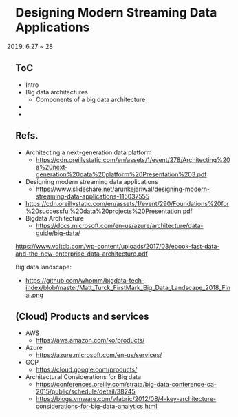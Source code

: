 # Designing Modern Streaming Data Applications

2019. 6.27 ~ 28

## ToC
* Intro
* Big data architectures
  - Components of a big data architecture
*
*

## Refs.
* Architecting a next-generation data platform 
  - https://cdn.oreillystatic.com/en/assets/1/event/278/Architecting%20a%20next-generation%20data%20platform%20Presentation%203.pdf
* Designing modern streaming data applications
  - https://www.slideshare.net/arunkejariwal/designing-modern-streaming-data-applications-115037555
* https://cdn.oreillystatic.com/en/assets/1/event/290/Foundations%20for%20successful%20data%20projects%20Presentation.pdf
* Bigdata Architecture
  - https://docs.microsoft.com/en-us/azure/architecture/data-guide/big-data/

https://www.voltdb.com/wp-content/uploads/2017/03/ebook-fast-data-and-the-new-enterprise-data-architecture.pdf

Big data landscape:
  - https://github.com/whomm/bigdata-tech-index/blob/master/Matt_Turck_FirstMark_Big_Data_Landscape_2018_Final.png

## (Cloud) Products and services
* AWS
  - https://aws.amazon.com/ko/products/
* Azure
  - https://azure.microsoft.com/en-us/services/
* GCP
  - https://cloud.google.com/products/
* Architectural Considerations for Big data
  - https://conferences.oreilly.com/strata/big-data-conference-ca-2015/public/schedule/detail/38245
  - https://blogs.vmware.com/vfabric/2012/08/4-key-architecture-considerations-for-big-data-analytics.html
